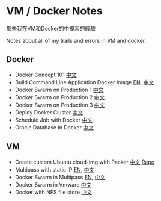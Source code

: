 # VM / Docker Notes

那些我在VM和Docker的中摸索的經驗

Notes about all of my trails and errors in VM and docker.

## Docker
- Docker Concept 101 [中文](DockerConcept101CN.md)
- Build Command Line Application Docker Image [EN](BinaryAsDockerImageEN.md), [中文](BinaryAsDockerImageCN.md)
- Docker Swarm on Production 1 [中文](SwarmModeCommandCN.md)
- Docker Swarm on Production 2 [中文](SwarmModeUndeployLeaveCN.md)
- Docker Swarm on Production 3 [中文](SwarmModeRollbackCN.md)
- Deploy Docker Cluster [中文](DeployDockerClusterCN.md)
- Schedule Job with Docker [中文](CronJobWithDockerCN.md)
- Oracle Database in Docker [中文](OracleCN.md)

## VM
- Create custom Ubuntu cloud-img with Packer.[中文](MultipassPackerCN.md) [Repo](https://github.com/macauyeah/ubuntuPackerImage)
- Multipass with static IP [EN](MultipassStaticIpEN.md), [中文](MultipassStaticIpCN.md)
- Docker Swarm in Multipass [EN](MultipassDockerClusterEN.md), [中文](MultipassDockerClusterCN.md)
- Docker Swarm in Vmware [中文](VmwareDockerClusterCN.md)
- Docker with NFS file store [中文](DockerWithNfsCN.md)